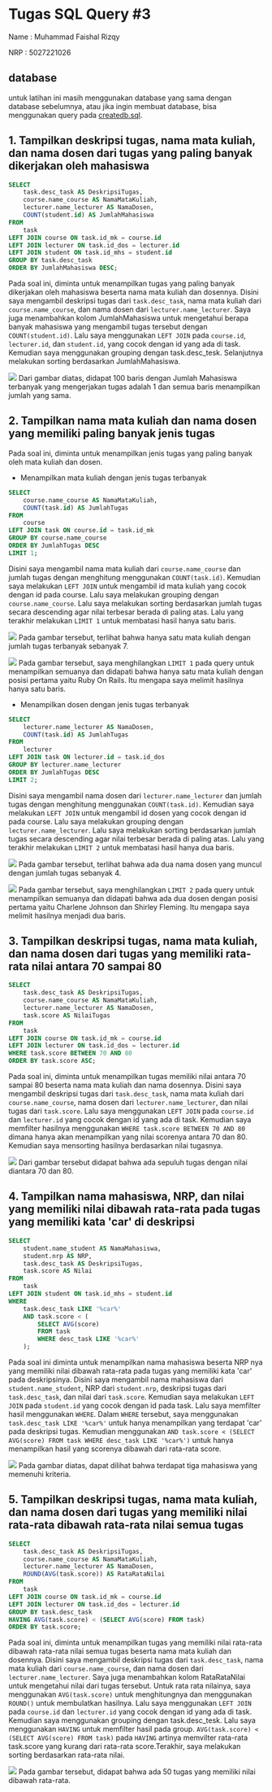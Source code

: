 # Tugas SQL Query #3
Name    : Muhammad Faishal Rizqy

NRP     : 5027221026


## database
untuk latihan ini masih menggunakan database yang sama dengan database sebelumnya, atau jika ingin membuat database, bisa menggunakan query pada [createdb.sql](https://github.com/ishal24/SBD2023/blob/main/Tugas%20SQL%20Query%20%232/createdb.sql).


## 1. Tampilkan deskripsi tugas, nama mata kuliah, dan nama dosen dari tugas yang paling banyak dikerjakan oleh mahasiswa
```sql
SELECT
    task.desc_task AS DeskripsiTugas,
    course.name_course AS NamaMataKuliah,
    lecturer.name_lecturer AS NamaDosen,
    COUNT(student.id) AS JumlahMahasiswa
FROM
    task
LEFT JOIN course ON task.id_mk = course.id
LEFT JOIN lecturer ON task.id_dos = lecturer.id
LEFT JOIN student ON task.id_mhs = student.id
GROUP BY task.desc_task
ORDER BY JumlahMahasiswa DESC;
```
Pada soal ini, diminta untuk menampilkan tugas yang paling banyak dikerjakan oleh mahasiswa beserta nama mata kuliah dan dosennya. Disini saya mengambil deskripsi tugas dari ```task.desc_task```, nama mata kuliah dari ```course.name_course```, dan nama dosen dari ```lecturer.name_lecturer```. Saya juga menambahkan kolom JumlahMahasiswa untuk mengetahui berapa banyak mahasiswa yang mengambil tugas tersebut dengan ```COUNT(student.id)```.
Lalu saya menggunakan ```LEFT JOIN``` pada ```course.id```, ```lecturer.id```, dan ```student.id```, yang cocok dengan id yang ada di task. Kemudian saya menggunakan grouping dengan task.desc_tesk. Selanjutnya melakukan sorting berdasarkan JumlahMahasiswa.

![](img/Screenshot_1.png)
Dari gambar diatas, didapat 100 baris dengan Jumlah Mahasiswa terbanyak yang mengerjakan tugas adalah 1 dan semua baris menampilkan jumlah yang sama.


## 2. Tampilkan nama mata kuliah dan nama dosen yang memiliki paling banyak jenis tugas
Pada soal ini, diminta untuk menampilkan jenis tugas yang paling banyak oleh mata kuliah dan dosen.
- Menampilkan mata kuliah dengan jenis tugas terbanyak
```sql
SELECT
    course.name_course AS NamaMataKuliah,
    COUNT(task.id) AS JumlahTugas
FROM
    course
LEFT JOIN task ON course.id = task.id_mk
GROUP BY course.name_course
ORDER BY JumlahTugas DESC
LIMIT 1;
```
Disini saya mengambil nama mata kuliah dari ```course.name_course``` dan jumlah tugas dengan menghitung menggunakan ```COUNT(task.id)```. Kemudian saya melakukan ```LEFT JOIN``` untuk mengambil id mata kuliah yang cocok dengan id pada course. Lalu saya melakukan grouping dengan ```course.name_course```. Lalu saya melakukan sorting berdasarkan jumlah tugas secara descending agar nilai terbesar berada di paling atas. Lalu yang terakhir melakukan ```LIMIT 1``` untuk membatasi hasil hanya satu baris.

![](img/Screenshot_2.1.png)
Pada gambar tersebut, terlihat bahwa hanya satu mata kuliah dengan jumlah tugas terbanyak sebanyak 7.

![](img/Screenshot_2.2.png)
Pada gambar tersebut, saya menghilangkan ```LIMIT 1``` pada query untuk menampilkan semuanya dan didapati bahwa hanya satu mata kuliah dengan posisi pertama yaitu Ruby On Rails. Itu mengapa saya melimit hasilnya hanya satu baris.

- Menampilkan dosen dengan jenis tugas terbanyak
```sql
SELECT
    lecturer.name_lecturer AS NamaDosen,
    COUNT(task.id) AS JumlahTugas
FROM
    lecturer
LEFT JOIN task ON lecturer.id = task.id_dos
GROUP BY lecturer.name_lecturer
ORDER BY JumlahTugas DESC
LIMIT 2;
```
Disini saya mengambil nama dosen dari ```lecturer.name_lecturer``` dan jumlah tugas dengan menghitung menggunakan ```COUNT(task.id)```. Kemudian saya melakukan ```LEFT JOIN``` untuk mengambil id dosen yang cocok dengan id pada course. Lalu saya melakukan grouping dengan ```lecturer.name_lecturer```. Lalu saya melakukan sorting berdasarkan jumlah tugas secara descending agar nilai terbesar berada di paling atas. Lalu yang terakhir melakukan ```LIMIT 2``` untuk membatasi hasil hanya dua baris.

![](img/Screenshot_2.3.png)
Pada gambar tersebut, terlihat bahwa ada dua nama dosen yang muncul dengan jumlah tugas sebanyak 4.

![](img/Screenshot_2.4.png)
Pada gambar tersebut, saya menghilangkan ```LIMIT 2``` pada query untuk menampilkan semuanya dan didapati bahwa ada dua dosen dengan posisi pertama yaitu Charlene Johnson dan Shirley Fleming. Itu mengapa saya melimit hasilnya menjadi dua baris.


## 3. Tampilkan deskripsi tugas, nama mata kuliah, dan nama dosen dari tugas yang memiliki rata-rata nilai antara 70 sampai 80
```sql
SELECT
    task.desc_task AS DeskripsiTugas,
    course.name_course AS NamaMataKuliah,
    lecturer.name_lecturer AS NamaDosen,
    task.score AS NilaiTugas
FROM
    task
LEFT JOIN course ON task.id_mk = course.id
LEFT JOIN lecturer ON task.id_dos = lecturer.id
WHERE task.score BETWEEN 70 AND 80
ORDER BY task.score ASC;
```
Pada soal ini, diminta untuk menampilkan tugas memiliki nilai antara 70 sampai 80 beserta nama mata kuliah dan nama dosennya. Disini saya mengambil deskripsi tugas dari ```task.desc_task```, nama mata kuliah dari ```course.name_course```, nama dosen dari ```lecturer.name_lecturer```, dan nilai tugas dari ```task.score```. Lalu saya menggunakan ```LEFT JOIN``` pada ```course.id``` dan ```lecturer.id``` yang cocok dengan id yang ada di task. Kemudian saya memfilter hasilnya menggunakan ```WHERE task.score BETWEEN 70 AND 80``` dimana hanya akan menampilkan yang nilai scorenya antara 70 dan 80. Kemudian saya mensorting hasilnya berdasarkan nilai tugasnya.

![](img/Screenshot_3.png)
Dari gambar tersebut didapat bahwa ada sepuluh tugas dengan nilai diantara 70 dan 80.


## 4. Tampilkan nama mahasiswa, NRP, dan nilai yang memiliki nilai dibawah rata-rata pada tugas yang memiliki kata 'car' di deskripsi
```sql
SELECT
    student.name_student AS NamaMahasiswa,
    student.nrp AS NRP,
	task.desc_task AS DeskripsiTugas,
    task.score AS Nilai
FROM
    task
LEFT JOIN student ON task.id_mhs = student.id
WHERE
    task.desc_task LIKE '%car%'
    AND task.score < (
        SELECT AVG(score) 
        FROM task 
        WHERE desc_task LIKE '%car%'
    );
```
Pada soal ini diminta untuk menampilkan nama mahasiswa beserta NRP nya yang memiliki nilai dibawah rata-rata pada tugas yang memiliki kata 'car' pada deskripsinya. Disini saya mengambil nama mahasiswa dari ```student.name_student```, NRP dari ```student.nrp```, deskripsi tugas dari ```task.desc_task```, dan nilai dari ```task.score```. Kemudian saya melakukan ```LEFT JOIN``` pada ```student.id``` yang cocok dengan id pada task. Lalu saya memfilter hasil menggunakan ```WHERE```. Dalam ```WHERE``` tersebut, saya menggunakan ```task.desc_task LIKE '%car%'``` untuk hanya menampilkan yang terdapat 'car' pada deskripsi tugas.  Kemudian menggunakan ```AND task.score < (SELECT AVG(score) FROM task WHERE desc_task LIKE '%car%')``` untuk hanya menampilkan hasil yang scorenya dibawah dari rata-rata score.

![](img/Screenshot_4.png)
Pada gambar diatas, dapat dilihat bahwa terdapat tiga mahasiswa yang memenuhi kriteria.


## 5. Tampilkan deskripsi tugas, nama mata kuliah, dan nama dosen dari tugas yang memiliki nilai rata-rata dibawah rata-rata nilai semua tugas
```sql
SELECT
    task.desc_task AS DeskripsiTugas,
    course.name_course AS NamaMataKuliah,
    lecturer.name_lecturer AS NamaDosen,
    ROUND(AVG(task.score)) AS RataRataNilai
FROM
    task
LEFT JOIN course ON task.id_mk = course.id
LEFT JOIN lecturer ON task.id_dos = lecturer.id
GROUP BY task.desc_task
HAVING AVG(task.score) < (SELECT AVG(score) FROM task)
ORDER BY task.score;
```
Pada soal ini, diminta untuk menampilkan tugas yang  memiliki nilai rata-rata dibawah rata-rata nilai semua tugas beserta nama mata kuliah dan dosennya. Disini saya mengambil deskripsi tugas dari ```task.desc_task```, nama mata kuliah dari ```course.name_course```, dan nama dosen dari ```lecturer.name_lecturer```. Saya juga menambahkan kolom RataRataNilai untuk mengetahui nilai dari tugas tersebut. Untuk rata rata nilainya, saya menggunakan ```AVG(task.score)``` untuk menghitungnya dan menggunakan ```ROUND()``` untuk membulatkan hasilnya. Lalu saya menggunakan ```LEFT JOIN``` pada ```course.id``` dan ```lecturer.id``` yang cocok dengan id yang ada di task. Kemudian saya menggunakan grouping dengan task.desc_tesk. Lalu saya menggunakan ```HAVING``` untuk memfilter hasil pada group. ```AVG(task.score) < (SELECT AVG(score) FROM task)``` pada ```HAVING``` artinya memvilter rata-rata task.score yang kurang dari rata-rata score.Terakhir, saya melakukan sorting berdasarkan rata-rata nilai. 

![](img/Screenshot_5.png)
Pada gambar tersebut, didapat bahwa ada 50 tugas yang memiliki nilai dibawah rata-rata.